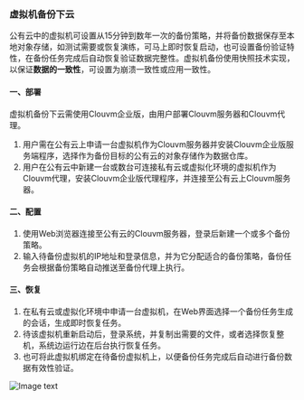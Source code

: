 ### 虚拟机备份下云

公有云中的虚拟机可设置从15分钟到数年一次的备份策略，并将备份数据保存至本地对象存储，如测试需要或恢复演练，可马上即时恢复启动，也可设置备份验证特性，在备份任务完成后自动恢复验证数据完整性。虚拟机备份使用快照技术实现，以保证**数据的一致性**，可设置为崩溃一致性或应用一致性。

#### 一、部署

虚拟机备份下云需使用Clouvm企业版，由用户部署Clouvm服务器和Clouvm代理。

 1. 用户需在公有云上申请一台虚拟机作为Clouvm服务器并安装Clouvm企业版服务端程序，选择作为备份目标的公有云的对象存储作为数据仓库。
 2. 用户在公有云中新建一台或数台可连接私有云或虚拟化环境的虚拟机作为Clouvm代理，安装Clouvm企业版代理程序，并连接至公有云上Clouvm服务器。

#### 二、配置

 1. 使用Web浏览器连接至公有云的Clouvm服务器，登录后新建一个或多个备份策略。
 2. 输入待备份虚拟机的IP地址和登录信息，并为它分配适合的备份策略，备份任务会根据备份策略自动推送至备份代理上执行。

#### 三、恢复

 1. 在私有云或虚拟化环境中申请一台虚拟机，在Web界面选择一个备份任务生成的会话，生成即时恢复任务。
 2. 待该虚拟机重新启动后，登录系统，并复制出需要的文件，或者选择恢复整机，系统边运行边在后台执行恢复任务。
 3. 也可将此虚拟机绑定在待备份虚拟机上，以便备份任务完成后自动进行备份数据有效性验证。

![Image text](/cloud.jpg)
